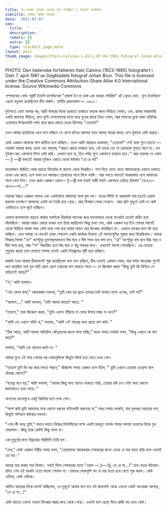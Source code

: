 ```yaml
---
title: যে-লোকটা তেরেসা তেরেসা বলে চেঁচাচ্ছিল / ইতালো কালভিনো
subtitle: তর্জমাঃ আবির আবরাজ
date: '2021-07-07'
seo:
  title: ''
  description: ''
  robots: []
  extra: []
  type: stackbit_page_meta
layout: post
thumb_image: images/Italo-Calvino-i-Oslo_07-04-1961_Fotograf-Johan-Brun.jpg
---
```

PHOTO: Den italienske forfatteren Italo Calvino (1923-1985) fotografert i Oslo 7. april 1961 av Dagbladets fotograf Johan Brun. This file is licensed under the Creative Commons Attribution-Share Alike 4.0 International license. Source Wikimedia Commons



*সম্পাদকের নোটঃ গল্পটি ইতালি কালভিনোর "নাম্বার্স ইন দ্য ডার্ক এন্ড আদার স্টোরিজ" বই থেকে নেয়া। মূল ইতালিয়ান থেকে অনুবাদ করেছিলেন টিম পার্কস। বইটির প্রকাশকাল — ১৯৮৫।*

ফুটপাতে নেমে আসার পর, আমি উপরের দিকে তাকাতে তাকাতে কয়েক কদম পিছিয়ে গেলাম, এবং, রাস্তার মাঝামাঝি একটা জায়গায় দাঁড়িয়ে, হাত দুটো মেগাফোনের মতো করে মুখের কাছে নিয়ে এলাম, আর সামনের ব্লকে থাকা বাড়িটার একেবারে উপরতলাটা লক্ষ্য করে প্রচণ্ড জোরে ডেকে উঠলামঃ "তেরেসা!"

তখন আমার ছায়াটাকে দেখে মনে হচ্ছিল সে যেনো চাঁদের আলোর ভয়ে আমার পায়ের কাছে এসে লুকাতে চেষ্টা করছে।

কেউ একজন আমাকে পাশ কাটিয়ে চলে যাচ্ছিল। তখন আমি আবারও ডাকলাম, "তেরেসা!" সেই ডাক শুনে হয়তো — লোকটা আমার কাছে এলো এবং বললোঃ "আরও জোরে ডাকতে হবে, এই ডাকে তো সে তোমাকে শুনতে পাবে না। চল দুইজন বরং একসাথে মিলে চেষ্টা করি। এভাবে হবে না, তিন পর্যন্ত গুনে একসাথে ডাকতে হবে।" আর তারপর সে ওয়ান— টু —থ্রী বলতেই আমরা দুইজন একত্রে ডেকে উঠলাম "তে রে সা!"

কয়েকজন পরিচিত লোক হয়তো থিয়েটার বা ক্যাফে থেকে ফিরছিল। পাশ দিয়ে যেতে যেতে আমাদেরকে এভাবে ডাকতে দেখল এবং কাছে এসে বলল চল আমরাও তোমাদের সাথে মিলে ডাকি। আর বলতে বলতেই মাঝরাস্তায় এসে আমাদের সাথে যোগ দিল। তখন প্রথম একজন ওয়ান— টু—থ্রী বলা মাত্রই বাকী সবাই একসাথে চেচিয়ে উঠলাম "তেএএ—রেএএ—সা....!"

তারপর আরও একজন আসল এবং একইভাবে আমাদের সঙ্গে যুক্ত হল। পনের মিনিট বা আধাঘন্টা পার হতেই খেয়াল করলাম ততক্ষণে আমাদের একটা দল তৈরি হয়ে গেছে। প্রায় বিশজন লোক সেখানে। আর প্রতি মুহূর্তে কেউ না কেউ এমনিতেও এসে জুটে যাচ্ছিল।

এভাবে জনসমাগম বাড়তে থাকায় সবাইকে ঠিকঠাক ম্যানেজ করে ভালোভাবে ডেকে যাওয়াটা ক্রমেই কঠিন হয়ে দাঁড়াচ্ছিল। আমরা আরও জোরে ডাকব বলে চিন্তা করছিলাম কিন্তু দেখা গেল, কেউ একজন হয় তিন গোনার আগেই ডেকে উঠছিল অথবা অন্য কেউ ডাক শেষ হয়ে যাবার পরেও তার চিৎকার থামাচ্ছিল না। এভাবে ডাকের তাল নষ্ট হয়ে যাচ্ছিল। তবে আমরা যে-ভাবেই হোক শেষমেশ একটা কার্যকর উপায়ে এই সমস্যাগুলির সুরাহা করে নিয়েছিলাম। আমরা সিদ্ধান্ত নিলাম "তে" অংশটুকু তুলনামূলকভাবে নিম্ন স্বরে ও দীর্ঘ সময় ধরে বলা হবে, "রে" অংশটুকু বলা হবে উচ্চ স্বরে ও দীর্ঘ সময় ধরে, আর "সা" উচ্চারিত হবে নিম্ন স্বরে ও স্বল্প সময়ের জন্য। এভাবেই ভালো শোনাচ্ছিল। এর ভেতরে শুধুমাত্র কারো তাল মেলাতে সমস্যা হলেই একটা বিশৃঙ্খলার সৃষ্টি হয়ে যাচ্ছিল।

কাজটা যখন আমরা ঠিকভাবেই শুরু করেছিলাম বলে মনে হচ্ছিল, ঠিক তখনই একজন লোক, যার গলার আওয়াজ শুনেই মনে হয়েছিল তার মুখ ভর্তি ছোপ ছোপ মেছতার দাগ থাকতে পারে — সে জিজ্ঞেস করল "কিন্তু তুমি কি নিশ্চিত সে বাড়িতেই আছে?"

"না,' আমি বললাম।

"এটা কেমন কথা," আরেকজন বললো, "তুমি বোধ হয় ভুলে তোমার চাবি বাসায় ফেলে এসেছ, তাই না?"

"আসলে...," আমি বললাম, "চাবি আমার কাছেই আছে।"

"তাহলে," তারা জিজ্ঞেস করল, "তুমি এখানে দাঁড়িয়ে না থেকে উপরে যাচ্ছ না কেন?"

"আমি তো এখানে থাকি না," বললাম, "আমি এই শহরের অন্য প্রান্তে বাস করি।"

"ঠিক আছে, আমি আমার অতিরিক্ত কৌতূহলের জন্যে ক্ষমা চাচ্ছি," ভাঙা গলার লোকটা বলল, "কিন্তু এখানে কে বাস করে?"

বললাম, "আমি তো আসলে জানি না।"

আমার মুখে এই কথা শোনার পর লোকগুলিকে কিছুটা বিমর্ষ হয়ে যেতে দেখা গেল।

"তাহলে তুমি কি দয়া করে বলতে পারবে," ঝাঁঝালো গলায় একজন বলে উঠল, " তুমি এখানে তেরেসা তেরেসা বলে চেঁচাচ্ছ কেনো?"

"যতদূর মনে হয়," আমি বললাম, "আমরা কিন্তু অন্য নামেও ডাকতে পারি, তোমরা যদি চাও সেটা অন্য কোনো জায়গাতেও হতে পারে।"

অন্যদের চোখেমুখে একটু বিরক্তির ছাপ দেখা গেল।

"আশা করি তুমি আমাদের সঙ্গে কোনো ধরনের বাইচলামি করতেছ না," ভাঙা গলার লোকটা, যার মুখভরা মেছতার দাগ, কিছুটা সন্দিহান কণ্ঠস্বরে বললো।

"এসব কী বলছ তুমি," বলতে বলতে নিজের নির্দোষিতার পক্ষে একটা মজবুত সমর্থন পাবার আশায় অন্যদের দিকে মুখ ফেরালাম। কিন্তু তারা কেউই কিছু বলল না।

এক মুহূর্তের জন্য বিব্রতকর পরিস্থিতি তৈরি হল।

"দেখ," কেউ একজন নিরীহ গলায় বলল, "তেরেসাকে আরেকবার শেষবারের জন্যে ডেকে যে যার মতো বাড়ি চলে গেলেই তো হয়।"

আমরা তার কথায় সায় দিলাম। সবাই মিলে শেষবারের মতো "ওয়ান — টু— থ্রি, তে রে সা...!" বলে ডেকে উঠলাম। যদিও শেষ এই ডাকটা এতো ভালো শোনাল না। তারপর লোকগুলি সব যে যার মতো চলে যেতে শুরু করল। কেউ এদিকে, কেউ ওদিকে।

আমিও স্কয়ারের দিকে চলেই যাচ্ছিলাম, যে-মুহূর্তে আমার মনে হল ওই
জায়গাটা থেকে এখনো একটা আওয়াজ আসছে, "তে রে সা...!"

কেউ হয়তো এখনো ওখানে চিৎকার করার জন্য থেকে গেছে। এখনই হাল ছেড়ে দিতে রাজি নয় এমন কেউ।
